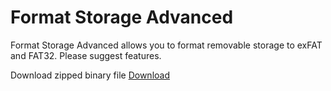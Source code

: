# Format Storage Advanced
Format Storage Advanced allows you to format removable storage to exFAT and FAT32.
Please suggest features.

Download zipped binary file
[Download](builds/Format%20Storage%20Advanced.zip)
